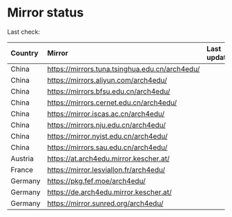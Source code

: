 <script src="./time.js"></script>
# Mirror status
Last check: <script type="text/javascript">localize(1718932932.1821747);</script>

|Country|Mirror|Last update|
|:------|:-----|:----------|
|China|https://mirrors.tuna.tsinghua.edu.cn/arch4edu/|<script type="text/javascript">localize(1718908435);</script>|
|China|https://mirrors.aliyun.com/arch4edu/|<script type="text/javascript">localize(1718908435);</script>|
|China|https://mirrors.bfsu.edu.cn/arch4edu/|<script type="text/javascript">localize(1718865680);</script>|
|China|https://mirrors.cernet.edu.cn/arch4edu/|<script type="text/javascript">localize(1718908435);</script>|
|China|https://mirror.iscas.ac.cn/arch4edu/|<script type="text/javascript">localize(1718908435);</script>|
|China|https://mirrors.nju.edu.cn/arch4edu/|<script type="text/javascript">localize(1718822308);</script>|
|China|https://mirror.nyist.edu.cn/arch4edu/|<script type="text/javascript">localize(1718865680);</script>|
|China|https://mirrors.sau.edu.cn/arch4edu/|<script type="text/javascript">localize(1718908435);</script>|
|Austria|https://at.arch4edu.mirror.kescher.at/|<script type="text/javascript">localize(1718908435);</script>|
|France|https://mirror.lesviallon.fr/arch4edu/|<script type="text/javascript">localize(1718908435);</script>|
|Germany|https://pkg.fef.moe/arch4edu/|<script type="text/javascript">localize(1718908435);</script>|
|Germany|https://de.arch4edu.mirror.kescher.at/|<script type="text/javascript">localize(1718908435);</script>|
|Germany|https://mirror.sunred.org/arch4edu/|<script type="text/javascript">localize(1718908435);</script>|

<script src="./tablefilter/tablefilter.js"></script>
<script src="./table.js"></script>